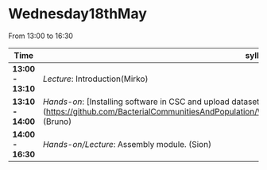 # Wednesday18thMay

From 13:00 to 16:30

Time | syllabus
-----| --------
**13:00 - 13:10** | *Lecture*: Introduction(Mirko)
**13:10 - 14:00** | *Hands-on*: [Installing software in CSC and upload datasets] (https://github.com/BacterialCommunitiesAndPopulation/Wednesday18thMay/blob/master/Software_Installation.md) (Bruno)
**14:00 - 16:30** | *Hands-on/Lecture*: Assembly module. (Sion) 
